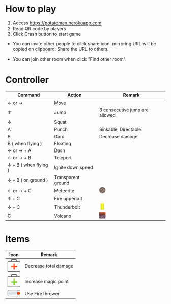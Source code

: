 # How to play

1. Access https://potateman.herokuapp.com
2. Read QR code by players
3. Click Crash button to start game

* You can invite other people to click share icon. mirroring URL will be copied on clipboard. Share the URL to others.

* You can join other room when click "Find other room".

# Controller

| Command | Action|Remark|
|---------|-------|------|
|← or → | Move ||
|↑| Jump |3 consecutive jump are allowed|
|↓| Squat ||
|A| Punch | Sinkable, Directable |
|B| Gard | Decrease damage |
|B ( when flying ) | Floating ||
|← or → + A | Dash ||
|← or → + B | Teleport ||
|↓ + B ( when flying ) | Ignite down speed ||
|↓ + B ( on ground ) | Transparent ground ||
|← or → + C| Meteorite |![Meteorite](https://raw.githubusercontent.com/sideroad/potateman/master/src/images/meteorite.png)|
|↑ + C| Fire uppercut ||
|↓ + C | Thunderbolt |![Thunderbolt](https://raw.githubusercontent.com/sideroad/potateman/master/src/images/thunder-attack-left-5.png)|
|C | Volcano |![Volcano](https://raw.githubusercontent.com/sideroad/potateman/master/src/images/volcano.png)|

# Items
|Icon|Remark|
|----|------|
|![RescueBox](https://raw.githubusercontent.com/sideroad/potateman/master/src/images/rescue-box.png)|Decrease total damage|
|![MagicBox](https://raw.githubusercontent.com/sideroad/potateman/master/src/images/magic-box.png)|Increase magic point|
|![Firethrower](https://raw.githubusercontent.com/sideroad/potateman/master/src/images/flamethrower-equip-right-1.png)|Use Fire thrower|
